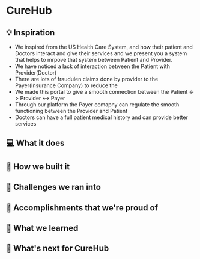 # CureHub

## 💡 Inspiration

- We inspired from the US Health Care System, and how their patient and Doctors interact and give their services and we present you a system that helps to mrpove that system between Patient and Provider.
- We have noticed a lack of interaction between the Patient with Provider(Doctor)
- There are lots of fraudulen claims done by provider to the Payer(Insurance Company) to reduce the
- We made this portal to give a smooth connection between the Patient <-> Provider <-> Payer
- Through our platform the Payer comapny can regulate the smooth functioning between the Provider and Patient
- Doctors can have a full patient medical history and can provide better services


## 💻 What it does

## 🔨 How we built it

## 🧠 Challenges we ran into

## 🏅 Accomplishments that we're proud of

## 📖 What we learned

## 🚀 What's next for CureHub
